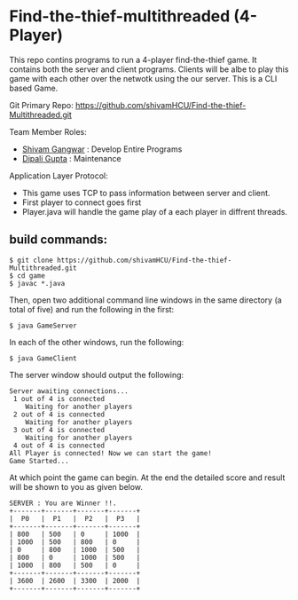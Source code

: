 # Find-the-thief-multithreaded (4-Player)
This repo contins programs to run a 4-player find-the-thief game. It contains both the server and client programs. Clients will be albe to play this game with each other over the netwotk using the our server. This is a CLI based Game.

Git Primary Repo: https://github.com/shivamHCU/Find-the-thief-Multithreaded.git

Team Member Roles:
* [Shivam Gangwar](https://github.com/shivamHCU) : Develop Entire Programs
* [Dipali Gupta](https://github.com/dipali1357)  : Maintenance 

Application Layer Protocol:
* This game uses TCP to pass information between server and client.
* First player to connect goes first
* Player.java will handle the game play of a each player in diffrent threads.

## build commands:
```
$ git clone https://github.com/shivamHCU/Find-the-thief-Multithreaded.git
$ cd game
$ javac *.java
```
Then, open two additional command line windows in the same directory (a total of five) and run the following in the first:
```
$ java GameServer
```
In each of the other windows, run the following:
```
$ java GameClient
```
The server window should output the following:
```
Server awaiting connections...
 1 out of 4 is connected
    Waiting for another players
 2 out of 4 is connected
    Waiting for another players
 3 out of 4 is connected
    Waiting for another players
 4 out of 4 is connected
All Player is connected! Now we can start the game! 
Game Started...
```
At which point the game can begin.
At the end the detailed score and result  will be shown to you as given below. 
```
SERVER : You are Winner !!.
+-------+-------+-------+-------+
|  P0   |  P1   |  P2   |  P3   |
+-------+-------+-------+-------+
| 800   | 500   | 0     | 1000  |
| 1000  | 500   | 800   | 0     |
| 0     | 800   | 1000  | 500   |
| 800   | 0     | 1000  | 500   |
| 1000  | 800   | 500   | 0     |
+-------+-------+-------+-------+
| 3600  | 2600  | 3300  | 2000  |
+-------+-------+-------+-------+
```

